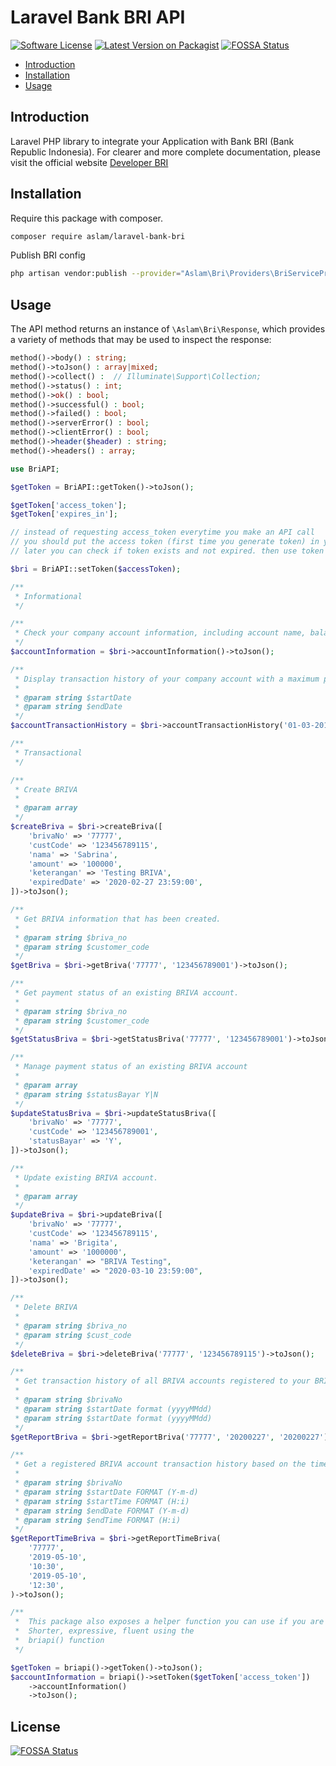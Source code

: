 # Laravel Bank BRI API

[![Software License](https://img.shields.io/badge/license-MIT-brightgreen.svg?style=flat-square)](LICENSE.md)
[![Latest Version on Packagist](https://img.shields.io/packagist/v/aslam/laravel-bank-bri.svg?style=flat-square)](https://packagist.org/packages/aslam/laravel-bank-bri)
[![FOSSA Status](https://app.fossa.com/api/projects/git%2Bgithub.com%2FAslam97%2Flaravel-bank-bri.svg?type=small)](https://app.fossa.com/projects/git%2Bgithub.com%2FAslam97%2Flaravel-bank-bri?ref=badge_small)

- [Introduction](#introduction)
- [Installation](#installation)
- [Usage](#usage)

<a name="introduction"></a>

## Introduction

Laravel PHP library to integrate your Application with Bank BRI (Bank Republic Indonesia). For clearer and more complete documentation, please visit the official website [Developer BRI](https://developers.bri.co.id)

<a name="installation"></a>

## Installation

Require this package with composer.

```bash
composer require aslam/laravel-bank-bri
```

Publish BRI config

```bash
php artisan vendor:publish --provider="Aslam\Bri\Providers\BriServiceProvider"
```

<a name="usage"></a>

## Usage

The API method returns an instance of `\Aslam\Bri\Response`, which provides a variety of methods that may be used to inspect the response:

```php
method()->body() : string;
method()->toJson() : array|mixed;
method()->collect() :  // Illuminate\Support\Collection;
method()->status() : int;
method()->ok() : bool;
method()->successful() : bool;
method()->failed() : bool;
method()->serverError() : bool;
method()->clientError() : bool;
method()->header($header) : string;
method()->headers() : array;
```

```php
use BriAPI;

$getToken = BriAPI::getToken()->toJson();

$getToken['access_token'];
$getToken['expires_in'];

// instead of requesting access_token everytime you make an API call
// you should put the access token (first time you generate token) in your database
// later you can check if token exists and not expired. then use token from database

$bri = BriAPI::setToken($accessToken);

/**
 * Informational
 */

/**
 * Check your company account information, including account name, balance, and status.
 */
$accountInformation = $bri->accountInformation()->toJson();

/**
 * Display transaction history of your company account with a maximum period of one month for each request.
 *
 * @param string $startDate
 * @param string $endDate
 */
$accountTransactionHistory = $bri->accountTransactionHistory('01-03-2017', '01-04-2017')->toJson();

/**
 * Transactional
 */

/**
 * Create BRIVA
 *
 * @param array
 */
$createBriva = $bri->createBriva([
    'brivaNo' => '77777',
    'custCode' => '123456789115',
    'nama' => 'Sabrina',
    'amount' => '100000',
    'keterangan' => 'Testing BRIVA',
    'expiredDate' => '2020-02-27 23:59:00',
])->toJson();

/**
 * Get BRIVA information that has been created.
 *
 * @param string $briva_no
 * @param string $customer_code
 */
$getBriva = $bri->getBriva('77777', '123456789001')->toJson();

/**
 * Get payment status of an existing BRIVA account.
 *
 * @param string $briva_no
 * @param string $customer_code
 */
$getStatusBriva = $bri->getStatusBriva('77777', '123456789001')->toJson();

/**
 * Manage payment status of an existing BRIVA account
 *
 * @param array
 * @param string $statusBayar Y|N
 */
$updateStatusBriva = $bri->updateStatusBriva([
    'brivaNo' => '77777',
    'custCode' => '123456789001',
    'statusBayar' => 'Y',
])->toJson();

/**
 * Update existing BRIVA account.
 *
 * @param array
 */
$updateBriva = $bri->updateBriva([
    'brivaNo' => '77777',
    'custCode' => '123456789115',
    'nama' => 'Brigita',
    'amount' => '1000000',
    'keterangan' => "BRIVA Testing",
    'expiredDate' => "2020-03-10 23:59:00",
])->toJson();

/**
 * Delete BRIVA
 *
 * @param string $briva_no
 * @param string $cust_code
 */
$deleteBriva = $bri->deleteBriva('77777', '123456789115')->toJson();

/**
 * Get transaction history of all BRIVA accounts registered to your BRIVA number.
 *
 * @param string $brivaNo
 * @param string $startDate format (yyyyMMdd)
 * @param string $startDate format (yyyyMMdd)
 */
$getReportBriva = $bri->getReportBriva('77777', '20200227', '20200227')->toJson();

/**
 * Get a registered BRIVA account transaction history based on the time of your BRIVA number.
 *
 * @param string $brivaNo
 * @param string $startDate FORMAT (Y-m-d)
 * @param string $startTime FORMAT (H:i)
 * @param string $endDate FORMAT (Y-m-d)
 * @param string $endTime FORMAT (H:i)
 */
$getReportTimeBriva = $bri->getReportTimeBriva(
    '77777',
    '2019-05-10',
    '10:30',
    '2019-05-10',
    '12:30',
)->toJson();

/**
 *  This package also exposes a helper function you can use if you are not a fan of Facades
 *  Shorter, expressive, fluent using the
 *  briapi() function
 */

$getToken = briapi()->getToken()->toJson();
$accountInformation = briapi()->setToken($getToken['access_token'])
    ->accountInformation()
    ->toJson();
```

## License

[![FOSSA Status](https://app.fossa.com/api/projects/git%2Bgithub.com%2FAslam97%2Flaravel-bank-bri.svg?type=large)](https://app.fossa.com/projects/git%2Bgithub.com%2FAslam97%2Flaravel-bank-bri?ref=badge_large)
